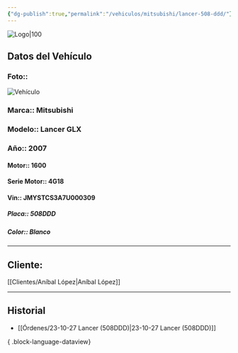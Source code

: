 ```yaml
---
{"dg-publish":true,"permalink":"/vehiculos/mitsubishi/lancer-508-ddd/"}
---
```


![Logo|100](http://drive.google.com/uc?export=view&id=137fl3TIZ0-PU8b-Pt0bsjclwHub_u78G)

## Datos del Vehículo 
### Foto:: 
![Vehículo](http://drive.google.com/uc?export=view&id=1y8zxRtqcqnMONd2yGNmE-hCoGRFC5qrh)

### Marca:: Mitsubishi 
### Modelo:: Lancer GLX
### Año:: 2007
#### Motor:: 1600
#### Serie Motor:: 4G18
#### Vin:: JMYSTCS3A7U000309
##### Placa:: 508DDD
##### Color:: Blanco 
---

## Cliente:

[[Clientes/Aníbal López\|Aníbal López]]

---

## Historial

- [[Órdenes/23-10-27 Lancer (508DDD)\|23-10-27 Lancer (508DDD)]]

{ .block-language-dataview} 